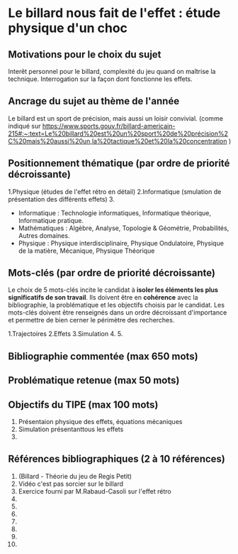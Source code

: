# Le billard nous fait de l'effet : étude physique d'un choc

## Motivations pour le choix du sujet
Interêt personnel pour le billard, complexité du jeu quand on maîtrise la technique. Interrogation sur la façon dont fonctionne les effets.

## Ancrage du sujet au thème de l'année
Le billard est un sport de précision, mais aussi un loisir convivial. (comme indiqué sur https://www.sports.gouv.fr/billard-americain-215#:~:text=Le%20billard%20est%20un%20sport%20de%20précision%2C%20mais%20aussi%20un,la%20tactique%20et%20la%20concentration )

## Positionnement thématique (par ordre de priorité décroissante)

1.Physique (études de l'effet rétro en détail)
2.Informatique (smulation de présentation des différents effets)
3.

- Informatique : Technologie informatiques, Informatique théorique, Informatique pratique.
- Mathématiques : Algèbre, Analyse, Topologie & Géométrie, Probabilités, Autres domaines.
- Physique : Physique interdisciplinaire, Physique Ondulatoire, Physique de la matière, Mécanique, Physique Théorique


## Mots-clés (par ordre de priorité décroissante)

Le choix de 5 mots-clés incite le candidat à **isoler les éléments les plus significatifs de son travail**. Ils doivent être en **cohérence** avec la bibliographie, la problématique et les objectifs choisis par le candidat. Les mots-clés doivent être renseignés dans un ordre décroissant d'importance et permettre de bien cerner le périmètre des recherches.

1.Trajectoires
2.Effets
3.Simulation
4.
5.


## Bibliographie commentée (max 650 mots)



## Problématique retenue (max 50 mots)


## Objectifs du TIPE (max 100 mots)

1. Présentaion physique des effets, équations mécaniques 
2. Simulation présentanttous les effets
3.


## Références bibliographiques (2 à 10 références)

1. (Billard - Théorie du jeu de Regis Petit)
2. Vidéo c'est pas sorcier sur le billard
3. Exercice fourni par M.Rabaud-Casoli sur l'effet rétro
4. 
5. 
6. 
7. 
8. 
9. 
10. 

